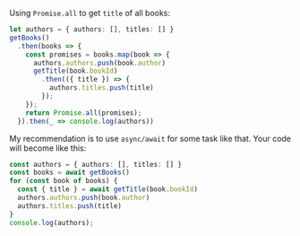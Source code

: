 Using `Promise.all` to get `title` of all books:

```ts
let authors = { authors: [], titles: [] }
getBooks()
  .then(books => {
    const promises = books.map(book => {
      authors.authors.push(book.author)
      getTitle(book.bookId)
        .then(({ title }) => {
          authors.titles.push(title)
        });
    });
    return Promise.all(promises);
  }).then(_ => console.log(authors))
```

My recommendation is to use `async/await` for some task like that. Your code will become like this:

```ts
const authors = { authors: [], titles: [] }
const books = await getBooks()
for (const book of books) {
  const { title } = await getTitle(book.bookId)
  authors.authors.push(book.author)
  authors.titles.push(title)
}
console.log(authors);
```
